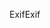 <span data-ttu-id="302a3-101">Exif</span><span class="sxs-lookup"><span data-stu-id="302a3-101">Exif</span></span>